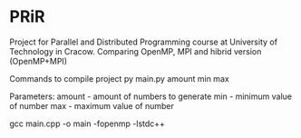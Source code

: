 # PRiR

Project for Parallel and Distributed Programming course at University of Technology in Cracow.
Comparing OpenMP, MPI and hibrid version (OpenMP+MPI)

Commands to compile project
py main.py amount min max

Parameters:
amount - amount of numbers to generate
min - minimum value of number
max - maximum value of number

gcc main.cpp -o main -fopenmp -lstdc++
